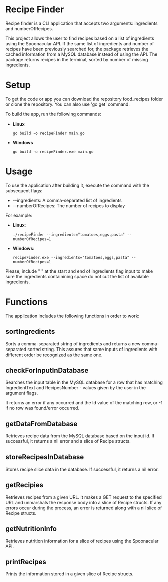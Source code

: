 # **Recipe Finder**

Recipe finder is a CLI application that accepts two arguments: ingredients and numberOfRecipes.

This project allows the user to find recipes based on a list of ingredients using the Spoonacular API. If the same list of ingredients and number of recipes have been previously searched for, the package retrieves the cached information from a MySQL database instead of using the API. The package returns recipes in the terminal, sorted by number of missing ingredients.

# **Setup**
To get the code or app you can download the repository food_recipes folder or clone the repository. You can also use 'go get' command.

To build the app, run the following commands:
+ **Linux**
    ```
    go build -o recipeFinder main.go
    ```
+ **Windows**
    ```
    go build -o recipeFinder.exe main.go
    ```

# **Usage**

To use the application after building it, execute the command with the subsequent flags:
+ --ingredients: A comma-separated list of ingredients
+ --numberOfRecipes: The number of recipes to display

For example:
+ **Linux**:
    ```
    ./recipeFinder --ingredients="tomatoes,eggs,pasta" --numberOfRecipes=1
    ```
+ **Windows**:
    ```
    recipeFinder.exe --ingredients="tomatoes,eggs,pasta" --numberOfRecipes=1
    ```

Please, include " " at the start and end of ingredients flag input to make sure the ingredients containining space do not cut the list of available ingredients.

# **Functions**

The application includes the following functions in order to work:

## **sortIngredients**

Sorts a comma-separated string of ingredients and returns a new comma-separated sorted string. This assures that same inputs of ingredients with different order be recognized as the same one.

## **checkForInputInDatabase**

Searches the input table in the MySQL database for a row that has matching IngredientText and RecipesNumber - values given by the user in the argument flags.

It returns an error if any occurred and the Id value of the matching row, or -1 if no row was found/error occurred.

## **getDataFromDatabase**

Retrieves recipe data from the MySQL database based on the input id. If successful, it returns a nil error and a slice of Recipe structs.

## **storeRecipesInDatabase**

Stores recipe slice data in the database. If successful, it returns a nil error.

## **getRecipies**

Retrieves recipes from a given URL.
It makes a GET request to the specified URL and unmarshals the response body
into a slice of Recipe structs. If any errors occur during the process, an
error is returned along with a nil slice of Recipe structs.

## **getNutritionInfo**

Retrieves nutrition information for a slice of recipes using the Spoonacular API.

## **printRecipes**

Prints the information stored in a given slice of Recipe structs.